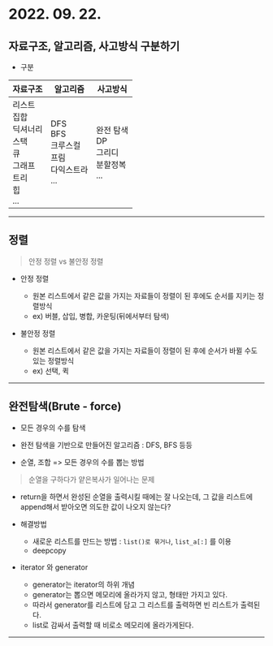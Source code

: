 # 2022. 09. 22. 

## 자료구조, 알고리즘, 사고방식 구분하기

- 구분

| 자료구조                                                                       | 알고리즘                                            | 사고방식                                     |
| ------------------------------------------------------------------------------ | --------------------------------------------------- | -------------------------------------------- |
| 리스트<br> 집합<br> 딕셔너리 <br> 스택<br> 큐<br> 그래프<br> 트리<br>힙<br>... | DFS<br>BFS<br>크루스컬<br>프림<br>다익스트라<br>... | 완전 탐색<br>DP<br>그리디<br>분할정복<br>... |

---

## 정렬

> 안정 정렬 vs 불안정 정렬

- 안정 정렬
  - 원본 리스트에서 같은 값을 가지는 자료들이 정렬이 된 후에도 순서를 지키는 정렬방식
  - ex) 버블, 삽입, 병합, 카운팅(뒤에서부터 탐색)

- 불안정 정렬
  - 원본 리스트에서 같은 값을 가지는 자료들이 정렬이 된 후에 순서가 바뀔 수도 있는 정렬방식
  - ex) 선택, 퀵

---

## 완전탐색(Brute - force)

- 모든 경우의 수를 탐색

- 완전 탐색을 기반으로 만들어진 알고리즘 : DFS, BFS 등등

- 순열, 조합 => 모든 경우의 수를 뽑는 방법

> 순열을 구하다가 얕은복사가 일어나는 문제

- return을 하면서 완성된 순열을 출력시킬 때에는 잘 나오는데, 그 값을 리스트에 append해서 받아오면 의도한 값이 나오지 않는다?

- 해결방법
  - 새로운 리스트를 만드는 방법 : `list()로 묶거나`, `list_a[:]` 를 이용
  - deepcopy

- iterator 와 generator
  - generator는 iterator의 하위 개념
  - generator는 뽑으면 메모리에 올라가지 않고, 형태만 가지고 있다.
  - 따라서 generator를 리스트에 담고 그 리스트를 출력하면 빈 리스트가 출력된다.
  - list로 감싸서 출력할 때 비로소 메모리에 올라가게된다.

---